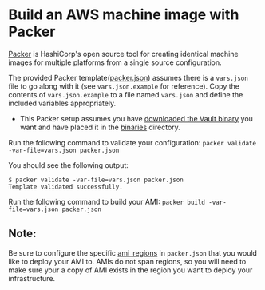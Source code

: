 # Build an AWS machine image with Packer

[Packer](https://www.packer.io/intro/index.html) is HashiCorp's open source tool
for creating identical machine images for multiple platforms from a single
source configuration.

The provided Packer template([packer.json](packer.json)) assumes there is a
`vars.json` file to go along with it (see `vars.json.example` for reference).
Copy the contents of `vars.json.example` to a file named `vars.json` and define
the included variables appropriately.
- This Packer setup assumes you have [downloaded the Vault
  binary](https://www.vaultproject.io/downloads) you want and have placed it in
  the [binaries](binaries) directory.

Run the following command to validate your configuration:
`packer validate -var-file=vars.json packer.json`

You should see the following output:

```shell
$ packer validate -var-file=vars.json packer.json
Template validated successfully.
```

Run the following command to build your AMI:
`packer build -var-file=vars.json packer.json`

## Note:
Be sure to configure the specific
[ami_regions](https://www.packer.io/docs/builders/amazon-ebs.html#ami_regions)
in `packer.json` that you would like to deploy your AMI to. AMIs do not span
regions, so you will need to make sure your a copy of AMI exists in the region
you want to deploy your infrastructure.

